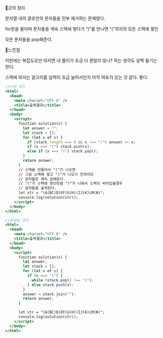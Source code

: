 📌강의 정리

문자열 내의 괄호안의 문자들을 전부 제거하는 문제였다.

for문을 돌리며 문자들을 계속 스택에 쌓다가 “)”를 만나면 “(”까지의 모든 스택에 쌓인

모든 문자들을 pop해준다.

 

📌느낀점

이번에는 복잡도로만 따지면 내 풀이가 조금 더 괜찮지 않나? 하는 생각도 살짝 들기는 한다.

스택에 와서는 알고리즘 실력이 조금 늘어서인지 아직 여유가 있는 것 같다. 좋다.

```jsx
//나의 코드
<html>
  <head>
    <meta charset="UTF-8" />
    <title>출력결과</title>
  </head>
  <body>
    <script>
      function solution(s) {
        let answer = "";
        let stack = [];
        for (let x of s) {
          if (stack.length === 0 && x !== "(") answer += x;
          if (x === "(") stack.push(x);
          else if (x === ")") stack.pop();
        }
        return answer;
      }
      // 스택을 만들어서 "("가 나오면
      // 그걸 스택에 쌓고 ")"가 나오기 전까지의
      // 문자들은 계속 없애준다.
      // "("가 스택에 쌓인만큼 ")"가 나와서 스택이 비어있을경우
      // 문자들을 출력한다.
      let str = "(A(BC)D)EF(G(H)(IJ)K)LM(N)";
      console.log(solution(str));
    </script>
  </body>
</html>
```

```jsx
//강사님 코드
<html>
  <head>
    <meta charset="UTF-8" />
    <title>출력결과</title>
  </head>
  <body>
    <script>
      function solution(s) {
        let answer;
        let stack = [];
        for (let x of s) {
          if (x === ")") {
            while (stack.pop() !== "(");
          } else stack.push(x);
        }
        answer = stack.join("");
        return answer;
      }

      let str = "(A(BC)D)EF(G(H)(IJ)K)LM(N)";
      console.log(solution(str));
    </script>
  </body>
</html>
```
